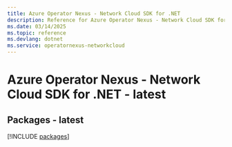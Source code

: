 ```yaml
---
title: Azure Operator Nexus - Network Cloud SDK for .NET
description: Reference for Azure Operator Nexus - Network Cloud SDK for .NET
ms.date: 03/14/2025
ms.topic: reference
ms.devlang: dotnet
ms.service: operatornexus-networkcloud
---
```

# Azure Operator Nexus - Network Cloud SDK for .NET - latest
## Packages - latest
[!INCLUDE [packages](operator-nexus---network-cloud-index.md)]